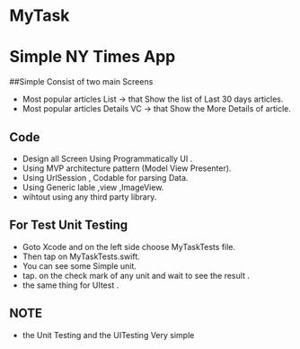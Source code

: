 # MyTask
# Simple NY Times App

##Simple Consist of two main Screens
* Most popular articles List -> that Show the list of Last 30 days articles.
* Most popular articles Details VC -> that Show the More Details of article.

## Code 
* Design all Screen Using Programmatically UI .
* Using MVP architecture pattern (Model View Presenter).
* Using UrlSession , Codable for parsing Data.
* Using Generic lable ,view ,ImageView.
* wihtout using any third party library.

##  For Test Unit Testing  
* Goto Xcode and on the left side choose MyTaskTests file.
* Then tap on MyTaskTests.swift.
* You can see some Simple unit.
* tap. on the check mark of any unit and wait to see the result .
* the same thing for UItest .

## NOTE
* the Unit Testing and the UITesting Very simple
